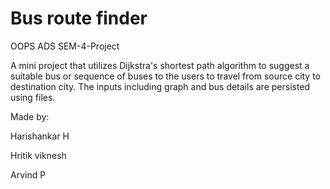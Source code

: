 # Bus route finder
OOPS ADS SEM-4-Project

A mini project that utilizes Dijkstra's shortest path algorithm to suggest a suitable bus or sequence of buses to the users to travel from source city to destination city.
The inputs including graph and bus details are persisted using files.

Made by:

Harishankar H

Hritik viknesh

Arvind P

